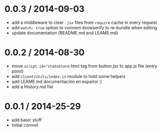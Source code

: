 
0.0.3 / 2014-09-03
==================
* add a middleware to clear `.jsx` files from `require` cache in every request
* add `watch: true` option to connect-browserify to re-bundle when editing
* update documentation (README.md and LEAME.md)

0.0.2 / 2014-08-30
==================
* move `script id="stateStore` html tag from button.jsx to app.js file (entry point)
* add `client/utils/index.js` module to hold some helpers
* add LEAME.md documentación en español :)
* add a History.md file

0.0.1 / 2014-25-29
==================

  * add basic stuff
  * Initial commit
